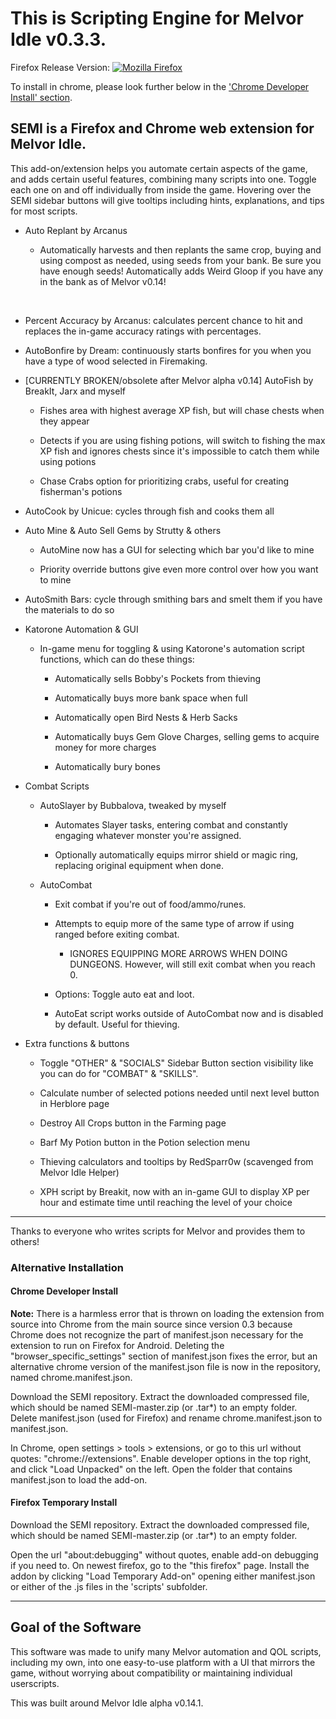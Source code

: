 # This is Scripting Engine for Melvor Idle v0.3.3.

Firefox Release Version: [![Mozilla Firefox](https://img.shields.io/amo/v/scripting-engine-melvor-idle?label=Scripting%20Engine%20for%20Melvor%20Idle%3A%20Firefox%20Add-on&logo=Mozilla%20Firefox)](https://addons.mozilla.org/en-US/firefox/addon/scripting-engine-melvor-idle/)

To install in chrome,  please look further below in the ['Chrome Developer Install' section](https://gitlab.com/aldousWatts/SEMI#chrome-developer-install).

## SEMI is a Firefox and Chrome web extension for Melvor Idle. 

This add-on/extension helps you automate certain aspects of the game, and adds certain useful features, combining many scripts into one. Toggle each one on and off individually from inside the game. Hovering over the SEMI sidebar buttons will give tooltips including hints, explanations, and tips for most scripts.

* Auto Replant by Arcanus

    * Automatically harvests and then replants the same crop, buying and using compost as needed, using seeds from your bank. Be sure you have enough seeds! Automatically adds Weird Gloop if you have any in the bank as of Melvor v0.14!
<br>

* Percent Accuracy by Arcanus: calculates percent chance to hit and replaces the in-game accuracy ratings with percentages.

* AutoBonfire by Dream: continuously starts bonfires for you when you have a type of wood selected in Firemaking.

* [CURRENTLY BROKEN/obsolete after Melvor alpha v0.14] AutoFish by BreakIt, Jarx and myself

    * Fishes area with highest average XP fish, but will chase chests when they appear
    
    * Detects if you are using fishing potions, will switch to fishing the max XP fish and ignores chests since it's impossible to catch them while using potions
    
    * Chase Crabs option for prioritizing crabs, useful for creating fisherman's potions
    
* AutoCook by Unicue: cycles through fish and cooks them all

* Auto Mine & Auto Sell Gems by Strutty & others

    * AutoMine now has a GUI for selecting which bar you'd like to mine
    
    * Priority override buttons give even more control over how you want to mine
    
* AutoSmith Bars: cycle through smithing bars and smelt them if you have the materials to do so

* Katorone Automation & GUI

    * In-game menu for toggling & using Katorone's automation script functions, which can do these things:
    
        * Automatically sells Bobby's Pockets from thieving
        
        * Automatically buys more bank space when full
        
        * Automatically open Bird Nests & Herb Sacks
        
        * Automatically buys Gem Glove Charges, selling gems to acquire money for more charges
        
        * Automatically bury bones

* Combat Scripts
    
    * AutoSlayer by Bubbalova, tweaked by myself 
        
        * Automates Slayer tasks, entering combat and constantly engaging whatever monster you're assigned.
        
        * Optionally automatically equips mirror shield or magic ring, replacing original equipment when done.
    
    * AutoCombat
        
        * Exit combat if you're out of food/ammo/runes.
        
        * Attempts to equip more of the same type of arrow if using ranged before exiting combat.
            
            * IGNORES EQUIPPING MORE ARROWS WHEN DOING DUNGEONS. However, will still exit combat when you reach 0.
        
        * Options: Toggle auto eat and loot. 
        
        * AutoEat script works outside of AutoCombat now and is disabled by default. Useful for thieving.

* Extra functions & buttons
    
    * Toggle "OTHER" & "SOCIALS" Sidebar Button section visibility like you can do for "COMBAT" & "SKILLS".
    
    * Calculate number of selected potions needed until next level button in Herblore page
    
    * Destroy All Crops button in the Farming page
    
    * Barf My Potion button in the Potion selection menu
    
    * Thieving calculators and tooltips by RedSparr0w (scavenged from Melvor Idle Helper)
    
    * XPH script by Breakit, now with an in-game GUI to display XP per hour and estimate time until reaching the level of your choice

***

Thanks to everyone who writes scripts for Melvor and provides them to others!

### Alternative Installation

#### Chrome Developer Install

**Note:** There is a harmless error that is thrown on loading the extension from source into Chrome from the main source since version 0.3 because Chrome does not recognize the part of manifest.json necessary for the extension to run on Firefox for Android. Deleting the "browser_specific_settings" section of manifest.json fixes the error, but an alternative chrome version of the manifest.json file is now in the repository, named chrome.manifest.json. 

Download the SEMI repository. Extract the downloaded compressed file, which should be named SEMI-master.zip (or .tar*) to an empty folder. Delete manifest.json (used for Firefox) and rename chrome.manifest.json to manifest.json.

In Chrome, open settings > tools > extensions, or go to this url without quotes: "chrome://extensions". Enable developer options in the top right, and click "Load Unpacked" on the left. Open the folder that contains manifest.json to load the add-on. 

#### Firefox Temporary Install

Download the SEMI repository. Extract the downloaded compressed file, which should be named SEMI-master.zip (or .tar*) to an empty folder.

Open the url "about:debugging" without quotes, enable add-on debugging if you need to. On newest firefox, go to the "this firefox" page. Install the addon by clicking "Load Temporary Add-on" opening either manifest.json or either of the .js files in the 'scripts' subfolder.


***

## Goal of the Software
This software was made to unify many Melvor automation and QOL scripts, including my own, into one easy-to-use platform with a UI that mirrors the game, without worrying about compatibility or maintaining individual userscripts.

This was built around Melvor Idle alpha v0.14.1.
